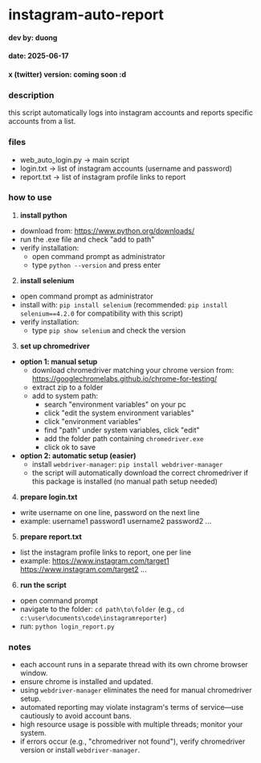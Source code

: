 # instagram-auto-report
#### dev by: duong
#### date: 2025-06-17
#### x (twitter) version: coming soon :d

### description
this script automatically logs into instagram accounts and reports specific accounts from a list.

### files
- web_auto_login.py → main script
- login.txt → list of instagram accounts (username and password)
- report.txt → list of instagram profile links to report

### how to use
1. **install python**
- download from: https://www.python.org/downloads/
- run the .exe file and check "add to path"
- verify installation:
  - open command prompt as administrator
  - type `python --version` and press enter

2. **install selenium**
- open command prompt as administrator
- install with: `pip install selenium` (recommended: `pip install selenium==4.2.0` for compatibility with this script)
- verify installation:
  - type `pip show selenium` and check the version

3. **set up chromedriver**
- **option 1: manual setup**
  - download chromedriver matching your chrome version from: https://googlechromelabs.github.io/chrome-for-testing/
  - extract zip to a folder
  - add to system path:
    - search "environment variables" on your pc
    - click "edit the system environment variables"
    - click "environment variables"
    - find "path" under system variables, click "edit"
    - add the folder path containing `chromedriver.exe`
    - click ok to save
- **option 2: automatic setup (easier)**
  - install `webdriver-manager`: `pip install webdriver-manager`
  - the script will automatically download the correct chromedriver if this package is installed (no manual path setup needed)

4. **prepare login.txt**
- write username on one line, password on the next line
- example:
  username1
  password1
  username2
  password2
  ...

5. **prepare report.txt**
- list the instagram profile links to report, one per line
- example:
  https://www.instagram.com/target1
	https://www.instagram.com/target2
  ...

6. **run the script**
- open command prompt
- navigate to the folder: `cd path\to\folder` (e.g., `cd c:\user\documents\code\instagramreporter`)
- run: `python login_report.py`

### notes
- each account runs in a separate thread with its own chrome browser window.
- ensure chrome is installed and updated.
- using `webdriver-manager` eliminates the need for manual chromedriver setup.
- automated reporting may violate instagram's terms of service—use cautiously to avoid account bans.
- high resource usage is possible with multiple threads; monitor your system.
- if errors occur (e.g., "chromedriver not found"), verify chromedriver version or install `webdriver-manager`.
